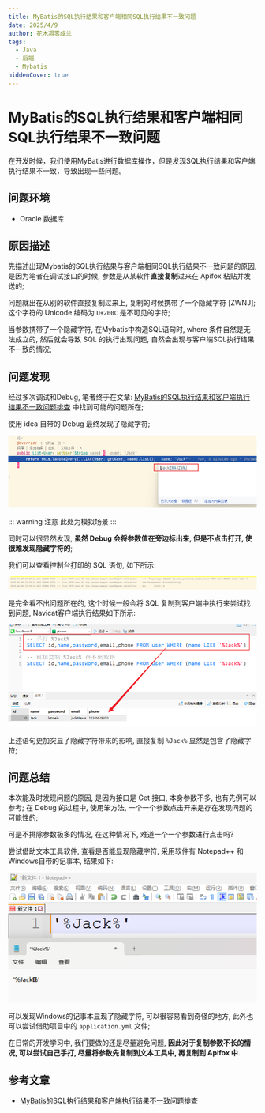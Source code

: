 ```yaml
---
title: MyBatis的SQL执行结果和客户端相同SQL执行结果不一致问题
date: 2025/4/9
author: 花木凋零成兰
tags: 
  - Java
  - 后端  
  - Mybatis
hiddenCover: true
---
```


# MyBatis的SQL执行结果和客户端相同SQL执行结果不一致问题

在开发时候，我们使用MyBatis进行数据库操作，但是发现SQL执行结果和客户端执行结果不一致，导致出现一些问题。

## 问题环境

- Oracle 数据库

## 原因描述

先描述出现Mybatis的SQL执行结果与客户端相同SQL执行结果不一致问题的原因, 是因为笔者在调试接口的时候, 参数是从某软件**直接复制**过来在 Apifox 粘贴并发送的;

问题就出在从别的软件直接复制过来上, 复制的时候携带了一个隐藏字符 [ZWNJ]; 这个字符的 Unicode 编码为 `U+200C` 是不可见的字符;

当参数携带了一个隐藏字符, 在Mybatis中构造SQL语句时,  where 条件自然是无法成立的, 然后就会导致 SQL 的执行出现问题, 自然会出现与客户端SQL执行结果不一致的情况;

## 问题发现

经过多次调试和Debug, 笔者终于在文章: [MyBatis的SQL执行结果和客户端执行结果不一致问题排查](https://blog.csdn.net/modelmd/article/details/128460956) 中找到可能的问题所在;

使用 idea 自带的 Debug 最终发现了隐藏字符;

![](assets/2025-09-17-4cid9u.png)


::: warning 注意
此处为模拟场景
:::

同时可以很显然发现, **虽然 Debug 会将参数值在旁边标出来, 但是不点击打开, 使很难发现隐藏字符的**;

我们可以查看控制台打印的 SQL 语句, 如下所示:

![](assets/2025-09-17-B7uRGK.png)


是完全看不出问题所在的, 这个时候一般会将 SQL 复制到客户端中执行来尝试找到问题, Navicat客户端执行结果如下所示:

![](assets/2025-09-17-DVibr9.png)


上述语句更加突显了隐藏字符带来的影响, 直接复制 `%Jack%` 显然是包含了隐藏字符;

## 问题总结

本次能及时发现问题的原因, 是因为接口是 Get 接口, 本身参数不多, 也有先例可以参考; 在 Debug 的过程中, 使用笨方法, 一个一个参数点击开来是存在发现问题的可能性的;

可是不排除参数极多的情况, 在这种情况下, 难道一个一个参数进行点击吗?

尝试借助文本工具软件, 查看是否能显现隐藏字符, 采用软件有 Notepad++ 和 Windows自带的记事本, 结果如下:

![](assets/2025-09-17-59RMNb.png)


可以发现Windows的记事本显现了隐藏字符, 可以很容易看到奇怪的地方, 此外也可以尝试借助项目中的 `application.yml` 文件;

在日常的开发学习中, 我们要做的还是尽量避免问题, **因此对于复制参数不长的情况, 可以尝试自己手打, 尽量将参数先复制到文本工具中, 再复制到 Apifox 中**.

## 参考文章

- [MyBatis的SQL执行结果和客户端执行结果不一致问题排查](https://blog.csdn.net/modelmd/article/details/128460956)



